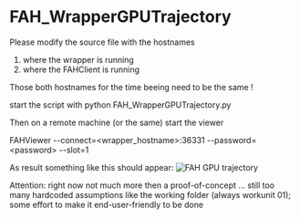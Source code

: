 # FAH_WrapperGPUTrajectory

Please modify the source file with the hostnames
1. where the wrapper is running
2. where the FAHClient is running

Those both hostnames for the time beeing need to be the same !

start the script with
python FAH_WrapperGPUTrajectory.py


Then on a remote machine (or the same) start the viewer

FAHViewer --connect=\<wrapper_hostname\>:36331 --password=\<password\> --slot=1

As result something like this should appear:
![FAH GPU trajectory](http://imageshack.us/a/img910/339/w1sh5j.jpg)

Attention: right now not much more then a proof-of-concept ... still too many hardcoded assumptions like the working folder (always workunit 01); some effort to make it end-user-friendly to be done

